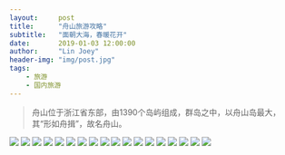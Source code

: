 ```yaml
---
layout:     post
title:      "舟山旅游攻略"
subtitle:   "面朝大海，春暖花开"
date:       2019-01-03 12:00:00
author:     "Lin Joey"
header-img: "img/post.jpg"
tags:
    - 旅游
    - 国内旅游
---
```


>舟山位于浙江省东部，由1390个岛屿组成，群岛之中，以舟山岛最大，其“形如舟揖”，故名舟山。

![](https://linjoey-image.oss-cn-beijing.aliyuncs.com/我是驴友-舟山攻略_页面_01.jpg)
![](https://linjoey-image.oss-cn-beijing.aliyuncs.com/我是驴友-舟山攻略_页面_02.jpg)
![](https://linjoey-image.oss-cn-beijing.aliyuncs.com/我是驴友-舟山攻略_页面_03.jpg)
![](https://linjoey-image.oss-cn-beijing.aliyuncs.com/我是驴友-舟山攻略_页面_04.jpg)
![](https://linjoey-image.oss-cn-beijing.aliyuncs.com/我是驴友-舟山攻略_页面_05.jpg)
![](https://linjoey-image.oss-cn-beijing.aliyuncs.com/我是驴友-舟山攻略_页面_06.jpg)
![](https://linjoey-image.oss-cn-beijing.aliyuncs.com/我是驴友-舟山攻略_页面_07.jpg)
![](https://linjoey-image.oss-cn-beijing.aliyuncs.com/我是驴友-舟山攻略_页面_08.jpg)
![](https://linjoey-image.oss-cn-beijing.aliyuncs.com/我是驴友-舟山攻略_页面_09.jpg)
![](https://linjoey-image.oss-cn-beijing.aliyuncs.com/我是驴友-舟山攻略_页面_10.jpg)
![](https://linjoey-image.oss-cn-beijing.aliyuncs.com/我是驴友-舟山攻略_页面_11.jpg)
![](https://linjoey-image.oss-cn-beijing.aliyuncs.com/我是驴友-舟山攻略_页面_12.jpg)
![](https://linjoey-image.oss-cn-beijing.aliyuncs.com/我是驴友-舟山攻略_页面_13.jpg)
![](https://linjoey-image.oss-cn-beijing.aliyuncs.com/我是驴友-舟山攻略_页面_14.jpg)
![](https://linjoey-image.oss-cn-beijing.aliyuncs.com/我是驴友-舟山攻略_页面_15.jpg)
![](https://linjoey-image.oss-cn-beijing.aliyuncs.com/我是驴友-舟山攻略_页面_16.jpg)
![](https://linjoey-image.oss-cn-beijing.aliyuncs.com/我是驴友-舟山攻略_页面_17.jpg)
![](https://linjoey-image.oss-cn-beijing.aliyuncs.com/我是驴友-舟山攻略_页面_18.jpg)

